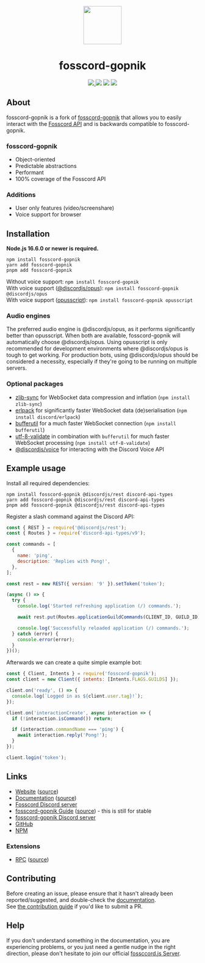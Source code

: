 <div align="center">
  <br />
    <img width="100" src="https://raw.githubusercontent.com/fosscord/fosscord/master/assets/logo_big_transparent.png" />
</p>
<h1 align="center">fosscord-gopnik</h1>

<p>
   <a href="https://discord.gg/ZrnGQP6p3d">
    <img src="https://img.shields.io/discord/806142446094385153?color=7489d5&logo=discord&logoColor=ffffff" />
  </a>
  <img src="https://img.shields.io/static/v1?label=Status&message=Development&color=blue">
  <a title="Crowdin" target="_blank" href="https://translate.fosscord.com/"><img src="https://badges.crowdin.net/fosscord/localized.svg"></a>
  <a href="https://opencollective.com/fosscord">
    <img src="https://opencollective.com/fosscord/tiers/badge.svg">
  </a>
</div>

## About

fosscord-gopnik is a fork of [fosscord-gopnik](https://fosscord-gopnik.org/) that allows you to easily interact with the
[Fosscord API](https://docs.fosscord.com/) and is backwards compatible to fosscord-gopnik.

### fosscord-gopnik

- Object-oriented
- Predictable abstractions
- Performant
- 100% coverage of the Fosscord API

### Additions

- User only features (video/screenshare)
- Voice support for browser

## Installation

**Node.js 16.6.0 or newer is required.**

```sh-session
npm install fosscord-gopnik
yarn add fosscord-gopnik
pnpm add fosscord-gopnik
```

Without voice support: `npm install fosscord-gopnik`  
With voice support ([@discordjs/opus](https://www.npmjs.com/package/@discordjs/opus)): `npm install fosscord-gopnik @discordjs/opus`  
With voice support ([opusscript](https://www.npmjs.com/package/opusscript)): `npm install fosscord-gopnik opusscript`

### Audio engines

The preferred audio engine is @discordjs/opus, as it performs significantly better than opusscript. When both are available, fosscord-gopnik will automatically choose @discordjs/opus.
Using opusscript is only recommended for development environments where @discordjs/opus is tough to get working.
For production bots, using @discordjs/opus should be considered a necessity, especially if they're going to be running on multiple servers.

### Optional packages

- [zlib-sync](https://www.npmjs.com/package/zlib-sync) for WebSocket data compression and inflation (`npm install zlib-sync`)
- [erlpack](https://github.com/discord/erlpack) for significantly faster WebSocket data (de)serialisation (`npm install discord/erlpack`)
- [bufferutil](https://www.npmjs.com/package/bufferutil) for a much faster WebSocket connection (`npm install bufferutil`)
- [utf-8-validate](https://www.npmjs.com/package/utf-8-validate) in combination with `bufferutil` for much faster WebSocket processing (`npm install utf-8-validate`)
- [@discordjs/voice](https://github.com/discordjs/voice) for interacting with the Discord Voice API

## Example usage

Install all required dependencies:

```sh-session
npm install fosscord-gopnik @discordjs/rest discord-api-types
yarn add fosscord-gopnik @discordjs/rest discord-api-types
pnpm add fosscord-gopnik @discordjs/rest discord-api-types
```

Register a slash command against the Discord API:

```js
const { REST } = require('@discordjs/rest');
const { Routes } = require('discord-api-types/v9');

const commands = [
  {
    name: 'ping',
    description: 'Replies with Pong!',
  },
];

const rest = new REST({ version: '9' }).setToken('token');

(async () => {
  try {
    console.log('Started refreshing application (/) commands.');

    await rest.put(Routes.applicationGuildCommands(CLIENT_ID, GUILD_ID), { body: commands });

    console.log('Successfully reloaded application (/) commands.');
  } catch (error) {
    console.error(error);
  }
})();
```

Afterwards we can create a quite simple example bot:

```js
const { Client, Intents } = require('fosscord-gopnik');
const client = new Client({ intents: [Intents.FLAGS.GUILDS] });

client.on('ready', () => {
  console.log(`Logged in as ${client.user.tag}!`);
});

client.on('interactionCreate', async interaction => {
  if (!interaction.isCommand()) return;

  if (interaction.commandName === 'ping') {
    await interaction.reply('Pong!');
  }
});

client.login('token');
```

## Links

- [Website](https://fosscord.com/) ([source](https://github.com/fosscord/fosscord-landingpage))
- [Documentation](https://docs.fosscord.com) ([source](https://github.com/fosscord/fosscord-docs))
- [Fosscord Discord server](https://discord.gg/ZrnGQP6p3d)
- [fosscord-gopnik Guide](https://discordjs.guide/) ([source](https://github.com/discordjs/guide)) - this is still for stable
- [fosscord-gopnik Discord server](https://discord.gg/ZrnGQP6p3d)
- [GitHub](https://github.com/fosscord/fosscord-gopnik)
- [NPM](https://www.npmjs.com/package/fosscord-gopnik)

### Extensions

- [RPC](https://www.npmjs.com/package/discord-rpc) ([source](https://github.com/discordjs/RPC))

## Contributing

Before creating an issue, please ensure that it hasn't already been reported/suggested, and double-check the
[documentation](https://fosscord-gopnik.org/#/docs).  
See [the contribution guide](https://github.com/discordjs/fosscord-gopnik/blob/main/.github/CONTRIBUTING.md) if you'd like to submit a PR.

## Help

If you don't understand something in the documentation, you are experiencing problems, or you just need a gentle
nudge in the right direction, please don't hesitate to join our official [fossccord.js Server](https://discord.gg/ZrnGQP6p3d).
